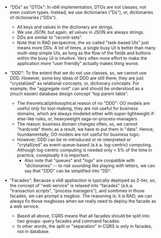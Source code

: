 
- "DDs" as "DTOs": In vb6 implementation, DTOs are not classes, not even custom types. Instead, we use dictionaries ("Ds"), or, dictionaries of dictionaries ("DDs").       

    * All keys and values in the dictionary are strings.     
    * We use JSON; but again, all values in JSON are always strings.        
    * DDs are similar to "record-sets".
    * Note that in RAD perspective, the so-called "task-based UIs" just means more DDs. A lot of times, a single busy UI is better than many multi-step simple UIs, as long as the flow of the fields and buttons within the busy UI is intuitive. Very often more effort to make the application more "user friendly" actually makes thing worse.      
   
- "DDD": To the extent that we do not use classes, so, we cannot use DDD. However, some key ideas of DDD are still there; they are just "crystalized" as relational concepts, or, dictionary concepts. For example, the "aggregate root" can and should be understood as a (much easier) database design concept "top parent table".
    
    * The theoretical/philosophical reason of no "DDD": OO models are useful only for tool-making, they are not useful for business domains, which are always modeled either with super-lightweight if-else-like rules, or, heavyweight saga-or-process-managers.
    * The reason: business domain changes often, so, we cannot "hardcode" them; as a result, we have to put them in "data". Hence, foundamentally, OO models are not useful for business logic. 
    * However, DDD can be re-introduced or re-interpreted or "crytallized" as event-queue-based (a.k.a. log-centric) computing. Although log-centric computing is needed only < 5% of the time in practice, coneptually it is important.
        - Also note that "queues" and "logs" are conpatible with "dictionaries" -- to risk sounding like playing with letters, we can say that "DDD" can be simplified into "DD".
    
- "Facades": Because a vb6 appliaction is typically deployed as 2-tier, so, the concept of "web service" is relaxed into "facades" (a.k.a. "transaction scripts", "process managers"), and somtimes in those facades, we can prompt a msgbox. The reasoning is: it is RAD; we can always fix those msgboxes when we really need to deploy the facade as a web service.
    * Based all above, CQRS means that all facades should be split into two groups: query facades and command facades.     
    * In other words, the split or "separation" in CQRS is only in facades, not in database.    

